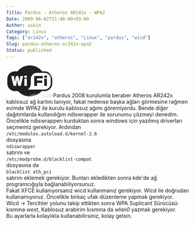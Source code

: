 ```yaml
---
Title: Pardus - Atheros AR242x - WPA2
Date: 2009-06-02T21:48:00+03:00
Author: askin
Category: Linux
Tags: ["ar242x", "atheros", "Linux", "pardus", "wicd"]
Slug: pardus-atheros-ar242x-wpa2
Status: published
---
```


![Wi-Fi](/uploads/2009/06/wifi.jpeg "Wi-Fi")Pardus 2008 kurulumla beraber Atheros AR242x kablosuz ağ kartını tanıyor, fakat nedense başka ağları görmesine rağmen evimde WPA2 ile kurulu kablosuz ağımı göremiyordu. Bende diğer dağıtımlarda kullandığım ndiswrapper ile sorunumu çözmeyi denedim.  
Öncelikle ndiswrapperı kurduktan sonra windows için yazılmış driverları seçmemiz gerekiyor. Ardından  
`/etc/modules.autoload.d/kernel-2.6`  
dosyasına  
`ndiswrapper`  
satırını ve  
`/etc/modprobe.d/blacklist-compat`  
dosyasına da  
`blacklist ath_pci`  
satırını eklemek gerekiyor. Bunları ekledikten sonra kde'de ağ programcığıyla bağlanabiliyorsunuz.  
Fakat XFCE kullanıyorsanız wicd kullanmanız gerekiyor. Wicd ile doğrudan kullanamıyoruz. Öncelikle birkaç ufak düzenleme yapmak gerekiyor.  
Wicd -&gt; Tercihler yolunu takip ettikten sonra WPA Suplicant Sürücüsü: kısmına *wext*, Kablosuz arabirim kısmına da *wlan0* yazmak gerekiyor.  
Bu ayarlarla kolaylıkla kullanabilirsiniz, kolay gelsin.
